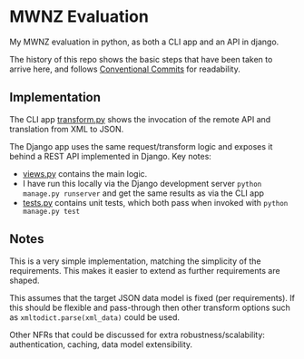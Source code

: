 # MWNZ Evaluation

My MWNZ evaluation in python, as both a CLI app and an API in django.

The history of this repo shows the basic steps that have been taken to arrive here, and follows [Conventional Commits](https://www.conventionalcommits.org/) for readability.

## Implementation

The CLI app [transform.py](transform.py) shows the invocation of the remote API and translation from XML to JSON.

The Django app uses the same request/transform logic and exposes it behind a REST API implemented in Django.  Key notes:
* [views.py](djangoapi/transform/views.py) contains the main logic.
* I have run this locally via the Django development server `python manage.py runserver` and get the same results as via the CLI app
* [tests.py](djangoapi/transform/tests.py) contains unit tests, which both pass when invoked with `python manage.py test`

## Notes

This is a very simple implementation, matching the simplicity of the requirements.  This makes it easier to extend as further requirements are shaped.

This assumes that the target JSON data model is fixed (per requirements).  If this should be flexible and pass-through then other transform options such as `xmltodict.parse(xml_data)` could be used.

Other NFRs that could be discussed for extra robustness/scalability: authentication, caching, data model extensibility.
